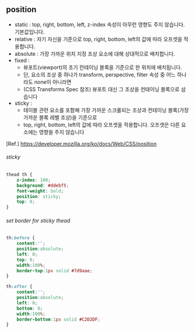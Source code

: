 ## position
- static : top, right, bottom, left, z-index 속성이 아무런 영향도 주지 않습니다. 기본값입니다.
- relative : 자기 자신을 기준으로 top, right, bottom, left의 값에 따라 오프셋을 적용합니다.
- absolute : 가장 가까운 위치 지정 조상 요소에 대해 상대적으로 배치합니다.
- fixed : 
	- 뷰포트(viewport)의 초기 컨테이닝 블록을 기준으로 한 위치에 배치됩니다.
	- 단, 요소의 조상 중 하나가 transform, perspective, filter 속성 중 어느 하나라도 none이 아니라면
	- (CSS Transforms Spec 참조) 뷰포트 대신 그 조상을 컨테이닝 블록으로 삼습니다
- sticky : 
	- 테이블 관련 요소를 포함해 가장 가까운 스크롤되는 조상과 컨테이닝 블록(가장 가까운 블록 레벨 조상)을 기준으로
	- top, right, bottom, left의 값에 따라 오프셋을 적용합니다. 오프셋은 다른 요소에는 영향을 주지 않습니다
  
[Ref.] https://developer.mozilla.org/ko/docs/Web/CSS/position
  
###### sticky
```css
thead th {
	z-index: 100;
	background: #ddebf5; 
	font-weight: bold; 
	position: sticky;
	top: 0;
}
```
  
###### set border for sticky thead 
```css
th:before {
	content:'';
	position:absolute;
	left: 0;
	top: 0;
	width:100%;
	border-top:1px solid #7d9aae;
}

th:after {
	content:'';
	position:absolute;
	left: 0;
	bottom: 0;
	width:100%;
	border-bottom:1px solid #C2D2DF;
}
```
